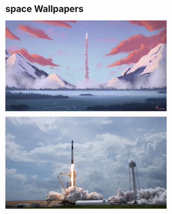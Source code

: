 # space Wallpapers



[![a_rocket_launching_into_the_sky.webp](./a_rocket_launching_into_the_sky.webp)](./a_rocket_launching_into_the_sky.webp)

[![a_rocket_launching_with_smoke_and_clouds_of_smoke.webp](./a_rocket_launching_with_smoke_and_clouds_of_smoke.webp)](./a_rocket_launching_with_smoke_and_clouds_of_smoke.webp)

